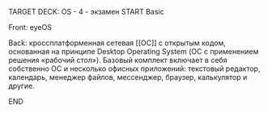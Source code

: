 TARGET DECK: OS - 4 - экзамен
START
Basic

Front: eyeOS  

Back: кроссплатформенная сетевая [[ОС]] с открытым кодом, основанная на принципе Desktop Operating System (ОС с применением решения «рабочий стол»). Базовый комплект включает в себя собственно ОС и несколько офисных приложений: текстовый редактор, календарь, менеджер файлов, мессенджер, браузер, калькулятор и другие.
<!--ID: 1663488761341-->
END 
